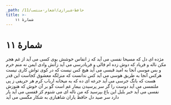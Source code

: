 ```yaml
---
_path: /حافظ-شیرازی/اشعار-منتسب/11
title: >-
    شمارهٔ ۱۱
---
```

# شمارهٔ ۱۱

مژده ای دل که مسیحا نفسی می آید
که ز انفاس خوشش بوی کسی می آید 
از غم هجر مکن ناله و فریاد که دوش
زده ام فالی و فریادرسی می آید 
زآتش وادی ایمن نه منم خرم و بس
موسی آنجا به امید قبسی می آید 
هیچ کس نیست که در کوی تواش کاری نیست
هرکس آنجا به طریق هوسی می آید 
کس ندانست که منزلگه معشوق کجاست
این قدر هست که بانگ جرسی می آید 
جرعه ای ده که به میخانه ارباب کرم
هر حریفی ز پی ملتمسی می آید 
دوست را گر سر پرسیدن بیمار غم است
گو بر آن خوش که هنوزش نفسی می آید 
خبر بلبل این باغ بپرسید که من
ناله ای می شنوم کز قفسی می آید 
یار دارد سر صید دل حافظ یاران
شاهبازی به شکار مگسی می آید
